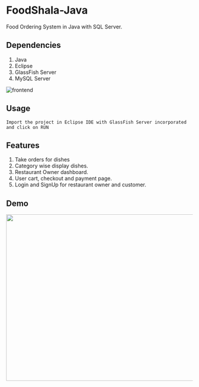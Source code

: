# FoodShala-Java
Food Ordering System in Java with SQL Server.

## Dependencies
1. Java
2. Eclipse
3. GlassFish Server
4. MySQL Server

![frontend](https://user-images.githubusercontent.com/29985870/114541527-751e6e00-9c74-11eb-8b76-238b6e621646.png)


## Usage 
```
Import the project in Eclipse IDE with GlassFish Server incorporated and click on RUN

```

## Features
1. Take orders for dishes
2. Category wise display dishes.
3. Restaurant Owner dashboard.
4. User cart, checkout and payment page.
5. Login and SignUp for restaurant owner and customer.

## Demo
<img src ="https://user-images.githubusercontent.com/29985870/114541527-751e6e00-9c74-11eb-8b76-238b6e621646.png" width="600" height="450">
